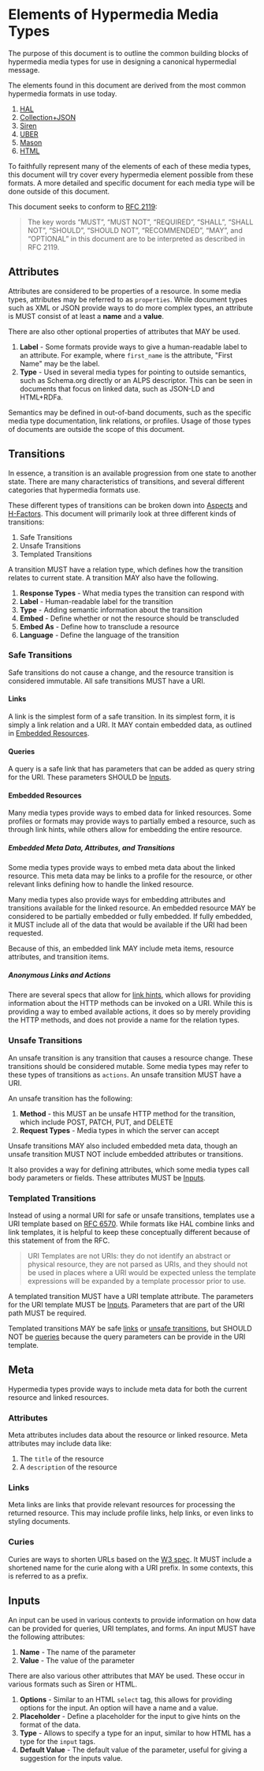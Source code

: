 # Elements of Hypermedia Media Types

The purpose of this document is to outline the common building blocks of hypermedia media types for use in designing a canonical hypermedial message.

The elements found in this document are derived from the most common hypermedia formats in use today.

1. [HAL](http://stateless.co/hal_specification.html)
1. [Collection+JSON](http://amundsen.com/media-types/collection/)
1. [Siren](http://sirenspec.org)
1. [UBER](https://rawgit.com/mamund/media-types/master/uber-hypermedia.html)
1. [Mason](https://github.com/JornWildt/Mason)
1. [HTML](http://www.w3.org/TR/html5/)

To faithfully represent many of the elements of each of these media types, this document will try cover every hypermedia element possible from these formats. A more detailed and specific document for each media type will be done outside of this document.

This document seeks to conform to [RFC 2119](https://www.ietf.org/rfc/rfc2119.txt):

> The key words “MUST”, “MUST NOT”, “REQUIRED”, “SHALL”, “SHALL NOT”, “SHOULD”, “SHOULD NOT”, “RECOMMENDED”, “MAY”, and “OPTIONAL” in this document are to be interpreted as described in RFC 2119.

## Attributes

Attributes are considered to be properties of a resource. In some media types, attributes may be referred to as `properties`. While document types such as XML or JSON provide ways to do more complex types, an attribute is MUST consist of at least a **name** and a **value**.

There are also other optional properties of attributes that MAY be used.

1. **Label** - Some formats provide ways to give a human-readable label to an attribute. For example, where `first_name` is the attribute, "First Name" may be the label.
1. **Type** - Used in several media types for pointing to outside semantics, such as Schema.org directly or an ALPS descriptor. This can be seen in documents that focus on linked data, such as JSON-LD and HTML+RDFa.

Semantics may be defined in out-of-band documents, such as the specific media type documentation, link relations, or profiles. Usage of those types of documents are outside the scope of this document.

## Transitions

In essence, a transition is an available progression from one state to another state. There are many characteristics of transitions, and several different categories that hypermedia formats use.

These different types of transitions can be broken down into [Aspects](http://www.slideshare.net/rnewton/amundsen-costbenefitshypermedia/80) and [H-Factors](http://amundsen.com/hypermedia/hfactor/).  This document will primarily look at three different kinds of transitions:

1. Safe Transitions
1. Unsafe Transitions
1. Templated Transitions

A transition MUST have a relation type, which defines how the transition relates to current state. A transition MAY also have the following.

1. **Response Types** - What media types the transition can respond with
1. **Label** - Human-readable label for the transition
1. **Type** - Adding semantic information about the transition
1. **Embed** - Define whether or not the resource should be transcluded
1. **Embed As** - Define how to transclude a resource
1. **Language** - Define the language of the transition

### Safe Transitions

Safe transitions do not cause a change, and the resource transition is considered immutable. All safe transitions MUST have a URI.

#### Links

A link is the simplest form of a safe transition. In its simplest form, it is simply a link relation and a URI. It MAY contain embedded data, as outlined in [Embedded Resources](#embedded-resources).

#### Queries

A query is a safe link that has parameters that can be added as query string for the URI. These parameters SHOULD be [Inputs](#inputs).

#### Embedded Resources

Many media types provide ways to embed data for linked resources. Some profiles or formats may provide ways to partially embed a resource, such as through link hints, while others allow for embedding the entire resource.

##### Embedded Meta Data, Attributes, and Transitions

Some media types provide ways to embed meta data about the linked resource. This meta data may be links to a profile for the resource, or other relevant links defining how to handle the linked resource.

Many media types also provide ways for embedding attributes and transitions available for the linked resource. An embedded resource MAY be considered to be partially embedded or fully embedded. If fully embedded, it  MUST include all of the data that would be available if the URI had been requested.

Because of this, an embedded link MAY include meta items, resource attributes, and transition items.

##### Anonymous Links and Actions

There are several specs that allow for [link hints](http://tools.ietf.org/html/draft-nottingham-link-hint-00), which allows for providing information about the HTTP methods can be invoked on a URI. While this is providing a way to embed available actions, it does so by merely providing the HTTP methods, and does not provide a name for the relation types.

### Unsafe Transitions

An unsafe transition is any transition that causes a resource change. These transitions should be considered mutable. Some media types may refer to these types of transitions as `actions`. An unsafe transition MUST have a URI.

An unsafe transition has the following:

1. **Method** - this MUST an be unsafe HTTP method for the transition, which include POST, PATCH, PUT, and DELETE
1. **Request Types** - Media types in which the server can accept

Unsafe transitions MAY also included embedded meta data, though an unsafe transition MUST NOT include embedded attributes or transitions.

It also provides a way for defining attributes, which some media types call body parameters or fields. These attributes MUST be [Inputs](#inputs).

### Templated Transitions

Instead of using a normal URI for safe or unsafe transitions, templates use a URI template  based on [RFC 6570](http://tools.ietf.org/html/rfc6570). While formats like HAL combine links and link templates, it is helpful to keep these conceptually different because of this statement of from the RFC.

> URI Templates are not URIs: they do not identify an abstract or physical resource, they are not parsed as URIs, and they should not be used in places where a URI would be expected unless the template expressions will be expanded by a template processor prior to use.

A templated transition MUST have a URI template attribute. The parameters for the URI template MUST be [Inputs](#inputs). Parameters that are part of the URI path MUST be required.

Templated transitions MAY be safe [links](#links) or [unsafe transitions](#unsafe-transitions), but SHOULD NOT be [queries](#queries) because the query parameters can be provide in the URI template.

## Meta

Hypermedia types provide ways to include meta data for both the current resource and linked resources. 

### Attributes

Meta attributes includes data about the resource or linked resource. Meta attributes may include data like:

1. The `title` of the resource
1. A `description` of the resource

### Links

Meta links are links that provide relevant resources for processing the returned resource. This may include profile links, help links, or even links to styling documents.

### Curies

Curies are ways to shorten URLs based on the [W3 spec](http://www.w3.org/TR/curie/). It MUST include a shortened name for the curie along with a URI prefix. In some contexts, this is referred to as a prefix.

## Inputs

An input can be used in various contexts to provide information on how data can be provided for queries, URI templates, and forms. An input MUST have the following attributes:

1. **Name** - The name of the parameter
1. **Value** - The value of the parameter

There are also various other attributes that MAY be used. These occur in various formats such as Siren or HTML.

1. **Options** - Similar to an HTML `select` tag, this allows for providing options for the input. An option will have a name and a value.
1. **Placeholder** - Define a placeholder for the input to give hints on the format of the data.
1. **Type** - Allows to specify a type for an input, similar to how HTML has a type for the `input` tags.
1. **Default Value** - The default value of the parameter, useful for giving a suggestion for the inputs value.

